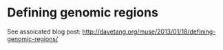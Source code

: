 Defining genomic regions
========================

See assoicated blog post: <http://davetang.org/muse/2013/01/18/defining-genomic-regions/>

